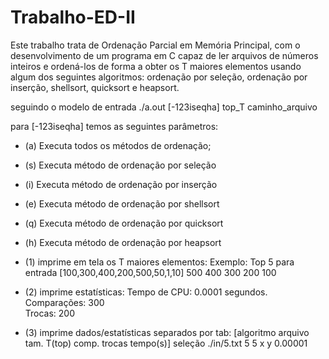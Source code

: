 # Trabalho-ED-II
Este trabalho trata de Ordenação Parcial em Memória Principal, com o desenvolvimento de um programa em C capaz de ler arquivos de números inteiros e ordená-los de forma a obter os T maiores elementos usando algum dos seguintes algoritmos: ordenação por seleção, ordenação por inserção, shellsort, quicksort e heapsort.

seguindo o modelo de entrada ./a.out [-123iseqha] top_T caminho_arquivo

para [-123iseqha] temos as seguintes parâmetros:

- (a) Executa todos os métodos de ordenação;
- (s) Executa método de ordenação por seleção
-	(i) Executa método de ordenação por inserção
-	(e) Executa método de ordenação por shellsort
-	(q) Executa método de ordenação por quicksort
-	(h) Executa método de ordenação por heapsort 
-	(1) imprime em tela os T maiores elementos:
	Exemplo: Top 5 para entrada [100,300,400,200,500,50,1,10]
	500
	400
	300
	200
	100

- (2) imprime estatísticas: 
	Tempo de CPU: 	0.0001 segundos.
  Comparações:		300         	
  Trocas:		200

- (3) imprime dados/estatísticas separados por tab: 
	[algoritmo	arquivo	tam.	T(top)	comp. 	trocas	tempo(s)]
	seleção	./in/5.txt	5	5	x	y	0.00001
